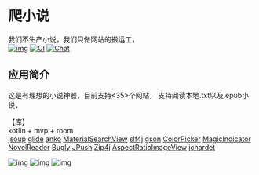 # 爬小说
我们不生产小说，我们只做网站的搬运工，  
[![img](https://img.shields.io/github/release/AoEiuV020/PaNovel.svg)](https://github.com/AoEiuV020/PaNovel/releases)
[![CI](https://github.com/AoEiuV020/PaNovel/workflows/CI/badge.svg)](https://github.com/AoEiuV020/PaNovel/actions)
[![Chat](https://img.shields.io/badge/Telegram-Chat-blue.svg?logo=telegram)](https://t.me/PaNovelGroup)

## 应用简介
这是有理想的小说神器，目前支持<35>个网站，
支持阅读本地.txt以及.epub小说，

【库】  
kotlin + mvp + room  
[jsoup](https://github.com/jhy/jsoup)
[glide](https://github.com/bumptech/glide)
[anko](https://github.com/Kotlin/anko)
[MaterialSearchView](https://github.com/MiguelCatalan/MaterialSearchView)
[slf4j](https://github.com/qos-ch/slf4j)
[gson](https://github.com/google/gson)
[ColorPicker](https://github.com/QuadFlask/colorpicker)
[MagicIndicator](https://github.com/hackware1993/MagicIndicator)
[NovelReader](https://github.com/newbiechen1024/NovelReader)
[Bugly](https://github.com/BuglyDevTeam/Bugly-Android)
[JPush](https://github.com/jpush)
[Zip4j](https://mvnrepository.com/artifact/net.lingala.zip4j/zip4j)
[AspectRatioImageView](https://github.com/santalu/aspect-ratio-imageview)
[jchardet](http://jchardet.sourceforge.net/index.html)

![img](screenshots/text.jpg)
![img](screenshots/epub.jpg)
![img](screenshots/bookshelf.jpg)
